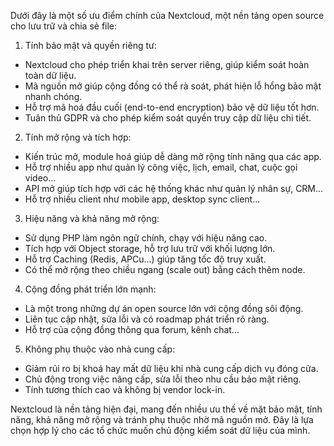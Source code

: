 Dưới đây là một số ưu điểm chính của Nextcloud, một nền tảng open source cho lưu trữ và chia sẻ file:

1. Tính bảo mật và quyền riêng tư:
- Nextcloud cho phép triển khai trên server riêng, giúp kiểm soát hoàn toàn dữ liệu.
- Mã nguồn mở giúp cộng đồng có thể rà soát, phát hiện lỗ hổng bảo mật nhanh chóng.
- Hỗ trợ mã hoá đầu cuối (end-to-end encryption) bảo vệ dữ liệu tốt hơn.
- Tuân thủ GDPR và cho phép kiểm soát quyền truy cập dữ liệu chi tiết.

2. Tính mở rộng và tích hợp:
- Kiến trúc mở, module hoá giúp dễ dàng mở rộng tính năng qua các app.
- Hỗ trợ nhiều app như quản lý công việc, lịch, email, chat, cuộc gọi video...
- API mở giúp tích hợp với các hệ thống khác như quản lý nhân sự, CRM...
- Hỗ trợ nhiều client như mobile app, desktop sync client...

3. Hiệu năng và khả năng mở rộng:
- Sử dụng PHP làm ngôn ngữ chính, chạy với hiệu năng cao.
- Tích hợp với Object storage, hỗ trợ lưu trữ với khối lượng lớn.
- Hỗ trợ Caching (Redis, APCu...) giúp tăng tốc độ truy xuất.
- Có thể mở rộng theo chiều ngang (scale out) bằng cách thêm node.

4. Cộng đồng phát triển lớn mạnh:
- Là một trong những dự án open source lớn với cộng đồng sôi động.
- Liên tục cập nhật, sửa lỗi và có roadmap phát triển rõ ràng.
- Hỗ trợ của cộng đồng thông qua forum, kênh chat...

5. Không phụ thuộc vào nhà cung cấp:
- Giảm rủi ro bị khoá hay mất dữ liệu khi nhà cung cấp dịch vụ đóng cửa.
- Chủ động trong việc nâng cấp, sửa lỗi theo nhu cầu bảo mật riêng.
- Tính tương thích cao và không bị vendor lock-in.

Nextcloud là nền tảng hiện đại, mang đến nhiều ưu thế về mặt bảo mật, tính năng, khả năng mở rộng và tránh phụ thuộc nhờ mã nguồn mở. Đây là lựa chọn hợp lý cho các tổ chức muốn chủ động kiểm soát dữ liệu của mình.

